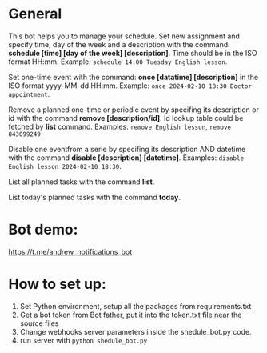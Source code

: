 # General
This bot helps you to manage your schedule.
Set new assignment and specify time, day of the week and a description with the command: **schedule [time] [day of the week] [description]**.
Time should be in the ISO format HH:mm.
    Example: ```schedule 14:00 Tuesday English lesson```.

Set one-time event with the command: **once [datatime] [description]** in the ISO format yyyy-MM-dd HH:mm.
    Example: ```once 2024-02-10 18:30 Doctor appointment```.

Remove a planned one-time or periodic event by specifing its description or id with the command **remove [description/id]**.
Id lookup table could be fetched by **list** command.
    Examples: ```remove English lesson```, ```remove 843099249```

Disable one eventfrom a serie by specifing its description AND datetime with the command **disable [description] [datetime]**.
    Examples: ```disable English lesson 2024-02-10 18:30```.

List all planned tasks with the command **list**.

List today's planned tasks with the command **today**.

# Bot demo:

https://t.me/andrew_notifications_bot

# How to set up:

1. Set Python environment, setup all the packages from requirements.txt
2. Get a bot token from Bot father, put it into the token.txt file near the source files
3. Change webhooks server parameters inside the shedule_bot.py code.
4. run server with ```python shedule_bot.py```